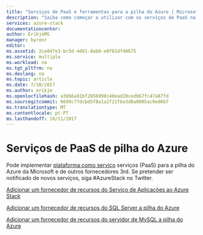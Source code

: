 ```yaml
---
title: "Serviços de PaaS e ferramentas para a pilha do Azure | Microsoft Docs"
description: "Saiba como começar a utilizar com os serviços de PaaS na pilha do Azure."
services: azure-stack
documentationcenter: 
author: ErikjeMS
manager: byronr
editor: 
ms.assetid: 2ce8d7e3-bc5d-4d61-8ab8-e8f61df40675
ms.service: multiple
ms.workload: na
ms.tgt_pltfrm: na
ms.devlang: na
ms.topic: article
ms.date: 7/10/2017
ms.author: erikje
ms.openlocfilehash: a3866a91bf2656990c40ead20cedb67fc47a87fd
ms.sourcegitcommit: 6699c77dcbd5f8a1a2f21fba3d0a0005ac9ed6b7
ms.translationtype: MT
ms.contentlocale: pt-PT
ms.lasthandoff: 10/11/2017
---
```

# <a name="paas-services-for-azure-stack"></a>Serviços de PaaS de pilha do Azure

Pode implementar [plataforma como serviço](https://azure.microsoft.com/overview/what-is-paas/) serviços (PaaS) para a pilha do Azure da Microsoft e de outros fornecedores 3rd. Se pretender ser notificado de novos serviços, siga #AzureStack no Twitter.

[Adicionar um fornecedor de recursos do Serviço de Aplicações ao Azure Stack](https://docs.microsoft.com/azure/azure-stack/azure-stack-app-service-overview)

[Adicionar um fornecedor de recursos do SQL Server a pilha do Azure](https://docs.microsoft.com/azure/azure-stack/azure-stack-sql-resource-provider-deploy)

[Adicionar um fornecedor de recursos do servidor de MySQL a pilha do Azure](https://docs.microsoft.com/azure/azure-stack/azure-stack-mysql-resource-provider-deploy)




